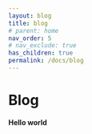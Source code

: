 ```yaml
---
layout: blog
title: blog
# parent: home
nav_order: 5
# nav_exclude: true
has_children: true
permalink: /docs/blog
---
```


# Blog

**Hello world**
